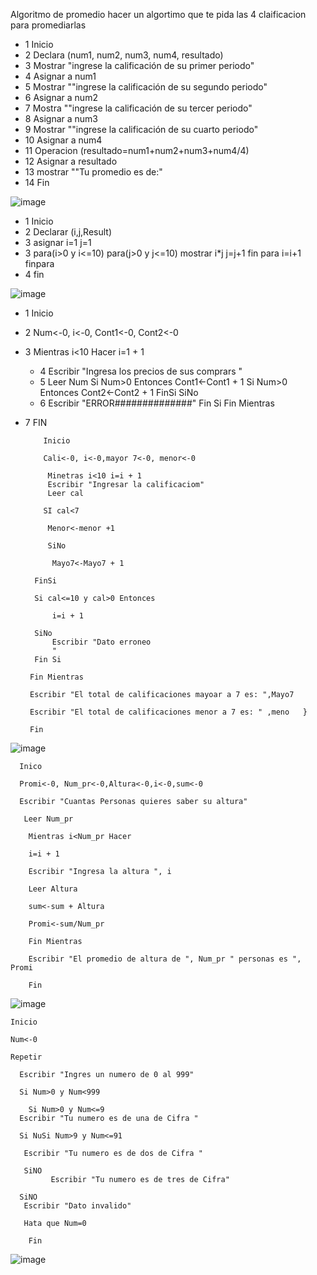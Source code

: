 Algoritmo de promedio 
hacer un algortimo que te pida las 4 claificacion para promediarlas 

* 1 Inicio 
* 2 Declara (num1, num2, num3, num4, resultado)
* 3 Mostrar "ingrese la calificación de su primer periodo"
* 4 Asignar a num1 
* 5 Mostrar ""ingrese la calificación de su segundo periodo"
* 6 Asignar a num2
* 7 Mostra ""ingrese la calificación de su tercer periodo"
* 8 Asignar a num3
* 9 Mostrar ""ingrese la calificación de su cuarto periodo"
* 10 Asignar a num4
* 11 Operacion (resultado=num1+num2+num3+num4/4)
* 12 Asignar a resultado 
* 13 mostrar ""Tu promedio es de:"
* 14 Fin 

![image](https://user-images.githubusercontent.com/99523872/163237103-a25cb161-7c66-468e-af0c-989209d5d35c.png)

* 1 Inicio 
* 2 Declarar (i,j,Result)
* 3 asignar i=1 j=1
* 3 para(i>0 y i<=10)
    para(j>0 y j<=10)
    mostrar i*j
    j=j+1
    fin para
    i=i+1 
    finpara  
* 4 fin
 
 ![image](https://user-images.githubusercontent.com/99523872/165803918-29f93d74-5bf6-4857-ac08-05bfb4268d2a.png)


 
* 1 Inicio
* 2 Num<-0, i<-0, Cont1<-0, Cont2<-0
* 3 Mientras i<10 Hacer
		i=1 + 1
	* 4 Escribir "Ingresa los precios de sus comprars "
	* 5	Leer Num
		Si Num>0 Entonces
			Cont1<-Cont1 + 1
			Si Num>0 Entonces
				Cont2<-Cont2 + 1
			FinSi
		SiNo
	* 6  Escribir "ERROR##############"
		Fin Si
	Fin Mientras
* 7 FIN



          Inicio

          Cali<-0, i<-0,mayor 7<-0, menor<-0 

           Minetras i<10 i=i + 1
           Escribir "Ingresar la calificaciom"
           Leer cal
      
          SI cal<7
        
           Menor<-menor +1
           
           SiNo
           
			Mayo7<-Mayo7 + 1
            
		FinSi
        
        Si cal<=10 y cal>0 Entonces
        
			i=i + 1
            
		SiNo
			Escribir "Dato erroneo
            "
		Fin Si
        
	   Fin Mientras  
    
       Escribir "El total de calificaciones mayoar a 7 es: ",Mayo7 
 
	   Escribir "El total de calificaciones menor a 7 es: " ,meno   }
       
       Fin

![image](https://user-images.githubusercontent.com/99523872/165597396-6c9a5efb-5ca2-4ee9-9032-bf7c50ca3bb6.png)

      Inico

      Promi<-0, Num_pr<-0,Altura<-0,i<-0,sum<-0

      Escribir "Cuantas Personas quieres saber su altura"

       Leer Num_pr

        Mientras i<Num_pr Hacer

		i=i + 1
        
		Escribir "Ingresa la altura ", i
        
		Leer Altura
        
		sum<-sum + Altura
        
		Promi<-sum/Num_pr
        
		Fin Mientras
    
        Escribir "El promedio de altura de ", Num_pr " personas es ", Promi
        
        Fin

![image](https://user-images.githubusercontent.com/99523872/165597529-0b2d5c55-5379-4c66-aa3b-281bada0b762.png)


    Inicio
    
    Num<-0
    
    Repetir
    
      Escribir "Ingres un numero de 0 al 999"
      
      Si Num>0 y Num<999
      
        Si Num>0 y Num<=9
	  Escribir "Tu numero es de una de Cifra "
	  
	  Si NuSi Num>9 y Num<=91
	  
	   Escribir "Tu numero es de dos de Cifra "
	   
	   SiNO
             Escribir "Tu numero es de tres de Cifra"
      
      SiNO
       Escribir "Dato invalido"
       
       Hata que Num=0
   
        Fin

![image](https://user-images.githubusercontent.com/99523872/165812789-08e51119-7765-4e17-a244-208e715bd81e.png)

